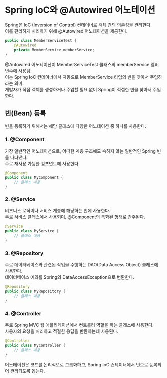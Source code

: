 # Spring IoC와 @Autowired 어노테이션
Spring은 IoC (Inversion of Control) 컨테이너로 객체 간의 의존성을 관리한다.  
이를 편리하게 처리하기 위해 @Autowired 어노테이션을 제공한다.  

```java
public class MemberServiceTest {
    @Autowired
    private MemberService memberService;
}
```
@Autowired 어노테이션이 MemberServiceTest 클래스의 memberService 멤버 변수에 사용됨.  
이는 Spring IoC 컨테이너에서 자동으로 MemberService 타입의 빈을 찾아서 주입하라는 의미.  
개발자가 직접 객체를 생성하거나 주입할 필요 없이 Spring이 적절한 빈을 찾아서 주입한다.  

## 빈(Bean) 등록
빈을 등록하기 위해서는 해당 클래스에 다양한 어노테이션 중 하나를 사용한다.  

### 1. @Component
가장 일반적인 어노테이션으로, 어떠한 계층 구조에도 속하지 않는 일반적인 Spring 빈을 나타낸다.  
주로 재사용 가능한 컴포넌트에 사용한다.  

```java
@Component
public class MyComponent {
    // 클래스 내용
}
```
### 2. @Service
비즈니스 로직이나 서비스 계층에 해당하는 빈에 사용한다.  
주로 서비스 클래스에서 사용되며, @Component의 특화된 형태로 간주된다.    

```java
@Service
public class MyService {
    // 클래스 내용
}
```
### 3. @Repository
주로 데이터베이스와 관련된 작업을 수행하는 DAO(Data Access Object) 클래스에 사용한다.  
데이터베이스 예외를 Spring의 DataAccessException으로 변환한다.  

```java
@Repository
public class MyRepository {
    // 클래스 내용
}
```
### 4. @Controller
주로 Spring MVC 웹 애플리케이션에서 컨트롤러 역할을 하는 클래스에 사용한다.  
사용자의 요청을 처리하고 적절한 응답을 반환하는데 사용된다.  

```java
@Controller
public class MyController {
    // 클래스 내용
}
```
어노테이션은 코드를 논리적으로 그룹화하고, Spring IoC 컨테이너에서 빈으로 등록되어 관리되도록 돕는다.  

